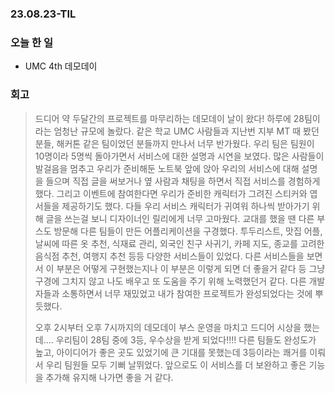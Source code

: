 ### 23.08.23-TIL
### 오늘 한 일
- UMC 4th 데모데이

### 회고
> 드디어 약 두달간의 프로젝트를 마무리하는 데모데이 날이 왔다! 하루에 28팀이라는 엄청난 규모에 놀랐다. 같은 학교 UMC 사람들과 지난번 지부 MT 때 봤던 분들, 해커톤 같은 팀이었던 분들까지 만나서 너무 반가웠다.
> 우리 팀은 팀원이 10명이라 5명씩 돌아가면서 서비스에 대한 설명과 시연을 보였다.
> 많은 사람들이 발걸음을 멈추고 우리가 준비해둔 노트북 앞에 앉아 우리의 서비스에 대해 설명을 들으며 직접 글을 써보거나 옆 사람과 채팅을 하면서 직접 서비스를 경험하게 했다.
> 그리고 이벤트에 참여한다면 우리가 준비한 캐릭터가 그려진 스티커와 엽서들을 제공하기도 했다. 다들 우리 서비스 캐릭터가 귀여워 하나씩 받아가기 위해 글을 쓰는걸 보니 디자이너인 릴리에게 너무 고마웠다.
> 교대를 했을 땐 다른 부스도 방문해 다른 팀들이 만든 어플리케이션을 구경했다.
> 투두리스트, 맛집 어플, 날씨에 따른 옷 추천, 식재료 관리, 외국인 친구 사귀기, 카페 지도, 종교를 고려한 음식점 추천, 여행지 추천 등등 다양한 서비스들이 있었다.
> 다른 서비스들을 보면서 이 부분은 어떻게 구현했는지나 이 부분은 이렇게 되면 더 좋을거 같다 등 그냥 구경에 그치지 않고 나도 배우고 또 도움을 주기 위해 노력했던거 같다.
> 다른 개발자들과 소통하면서 너무 재밌었고 내가 참여한 프로젝트가 완성되었다는 것에 뿌듯했다.
> 
> 오후 2시부터 오후 7시까지의 데모데이 부스 운영을 마치고 드디어 시상을 했는데.... 우리팀이 28팀 중에 3등, 우수상을 받게 되었다!!!!
> 다른 팀들도 완성도가 높고, 아이디어가 좋은 곳도 있었기에 큰 기대를 못했는데 3등이라는 쾌거를 이뤄서 우리 팀원들 모두 기뻐 날뛰었다.
> 앞으로도 이 서비스를 더 보완하고 좋은 기능을 추가해 유지해 나가면 좋을 거 같다. 
